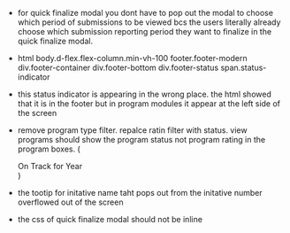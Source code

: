 - for quick finalize modal you dont have to pop out the modal to choose which period of submissions to be viewed bcs the users literally already choose which submission reporting period they want to finalize in the quick finalize modal.
- html body.d-flex.flex-column.min-vh-100 footer.footer-modern div.footer-container div.footer-bottom div.footer-status span.status-indicator
- this status indicator is appearing in the wrong place. the html showed that it is in the footer but in program modules it appear at the left side of the screen
- remove program type filter. repalce ratin filter with status. view programs should show the program status not program rating in the program boxes. (<div class="status-info">
                <div class="status-circle status-pending"></div>
                <span class="status-text">On Track for Year</span>
            </div>)

- the tootip for initative name taht pops out from the initative number overflowed out of the screen
- the css of quick finalize modal should not be inline